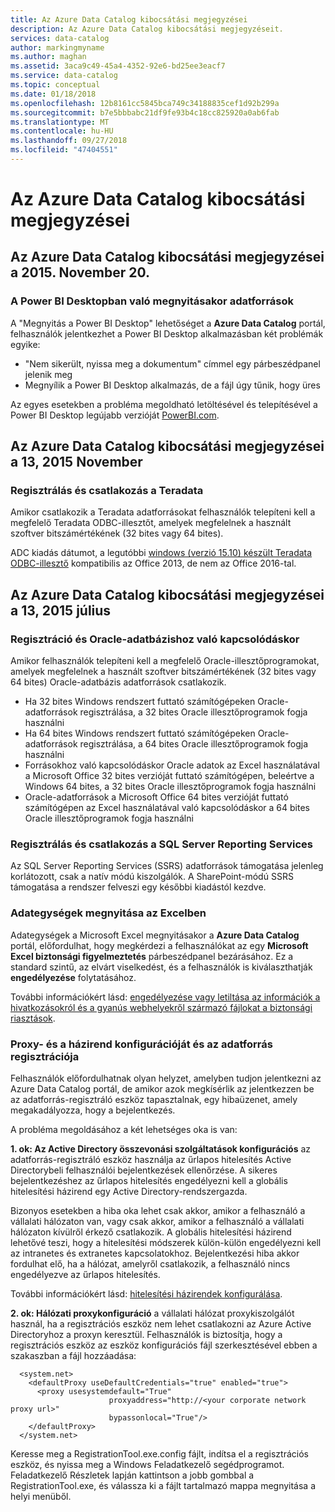 ```yaml
---
title: Az Azure Data Catalog kibocsátási megjegyzései
description: Az Azure Data Catalog kibocsátási megjegyzéseit.
services: data-catalog
author: markingmyname
ms.author: maghan
ms.assetid: 3aca9c49-45a4-4352-92e6-bd25ee3eacf7
ms.service: data-catalog
ms.topic: conceptual
ms.date: 01/18/2018
ms.openlocfilehash: 12b8161cc5845bca749c34188835cef1d92b299a
ms.sourcegitcommit: b7e5bbbabc21df9fe93b4c18cc825920a0ab6fab
ms.translationtype: MT
ms.contentlocale: hu-HU
ms.lasthandoff: 09/27/2018
ms.locfileid: "47404551"
---
```

# <a name="azure-data-catalog-release-notes"></a>Az Azure Data Catalog kibocsátási megjegyzései
## <a name="notes-for-the-november-20-2015-release-of-azure-data-catalog"></a>Az Azure Data Catalog kibocsátási megjegyzései a 2015. November 20.
### <a name="opening-data-sources-in-power-bi-desktop"></a>A Power BI Desktopban való megnyitásakor adatforrások
A "Megnyitás a Power BI Desktop" lehetőséget a **Azure Data Catalog** portál, felhasználók jelentkezhet a Power BI Desktop alkalmazásban két problémák egyike:

* "Nem sikerült, nyissa meg a dokumentum" címmel egy párbeszédpanel jelenik meg
* Megnyílik a Power BI Desktop alkalmazás, de a fájl úgy tűnik, hogy üres

Az egyes esetekben a probléma megoldható letöltésével és telepítésével a Power BI Desktop legújabb verzióját [PowerBI.com](https://powerbi.com).

## <a name="notes-for-the-november-13-2015-release-of-azure-data-catalog"></a>Az Azure Data Catalog kibocsátási megjegyzései a 13, 2015 November
### <a name="registering-and-connecting-to-teradata"></a>Regisztrálás és csatlakozás a Teradata
Amikor csatlakozik a Teradata adatforrásokat felhasználók telepíteni kell a megfelelő Teradata ODBC-illesztőt, amelyek megfelelnek a használt szoftver bitszámértékének (32 bites vagy 64 bites).

ADC kiadás dátumot, a legutóbbi [windows (verzió 15.10) készült Teradata ODBC-illesztő](http://downloads.teradata.com/download/connectivity/odbc-driver/windows) kompatibilis az Office 2013, de nem az Office 2016-tal.

## <a name="notes-for-the-july-13-2015-release-of-azure-data-catalog"></a>Az Azure Data Catalog kibocsátási megjegyzései a 13, 2015 július
### <a name="registering-and-connecting-to-oracle-database"></a>Regisztráció és Oracle-adatbázishoz való kapcsolódáskor
Amikor felhasználók telepíteni kell a megfelelő Oracle-illesztőprogramokat, amelyek megfelelnek a használt szoftver bitszámértékének (32 bites vagy 64 bites) Oracle-adatbázis adatforrások csatlakozik.

* Ha 32 bites Windows rendszert futtató számítógépeken Oracle-adatforrások regisztrálása, a 32 bites Oracle illesztőprogramok fogja használni
* Ha 64 bites Windows rendszert futtató számítógépeken Oracle-adatforrások regisztrálása, a 64 bites Oracle illesztőprogramok fogja használni
* Forrásokhoz való kapcsolódáskor Oracle adatok az Excel használatával a Microsoft Office 32 bites verzióját futtató számítógépen, beleértve a Windows 64 bites, a 32 bites Oracle illesztőprogramok fogja használni
* Oracle-adatforrások a Microsoft Office 64 bites verzióját futtató számítógépen az Excel használatával való kapcsolódáskor a 64 bites Oracle illesztőprogramok fogja használni

### <a name="registering-and-connecting-to-sql-server-reporting-services"></a>Regisztrálás és csatlakozás a SQL Server Reporting Services
Az SQL Server Reporting Services (SSRS) adatforrások támogatása jelenleg korlátozott, csak a natív módú kiszolgálók. A SharePoint-módú SSRS támogatása a rendszer felveszi egy későbbi kiadástól kezdve.

### <a name="opening-data-assets-in-excel"></a>Adategységek megnyitása az Excelben
Adategységek a Microsoft Excel megnyitásakor a **Azure Data Catalog** portál, előfordulhat, hogy megkérdezi a felhasználókat az egy **Microsoft Excel biztonsági figyelmeztetés** párbeszédpanel bezárásához. Ez a standard szintű, az elvárt viselkedést, és a felhasználók is kiválaszthatják **engedélyezése** folytatásához.

További információkért lásd: [engedélyezése vagy letiltása az információk a hivatkozásokról és a gyanús webhelyekről származó fájlokat a biztonsági riasztások](https://support.office.com/article/Enable-or-disable-security-alerts-about-links-and-files-from-suspicious-websites-A1AC6AE9-5C4A-4EB3-B3F8-143336039BBE).

### <a name="proxy-and-policy-configuration-and-data-source-registration"></a>Proxy- és a házirend konfigurációját és az adatforrás regisztrációja
Felhasználók előfordulhatnak olyan helyzet, amelyben tudjon jelentkezni az Azure Data Catalog portál, de amikor azok megkísérlik az jelentkezzen be az adatforrás-regisztráló eszköz tapasztalnak, egy hibaüzenet, amely megakadályozza, hogy a bejelentkezés.

A probléma megoldásához a két lehetséges oka is van:

**1. ok: Az Active Directory összevonási szolgáltatások konfigurációs** az adatforrás-regisztráló eszköz használja az űrlapos hitelesítés Active Directorybeli felhasználói bejelentkezések ellenőrzése. A sikeres bejelentkezéshez az űrlapos hitelesítés engedélyezni kell a globális hitelesítési házirend egy Active Directory-rendszergazda.

Bizonyos esetekben a hiba oka lehet csak akkor, amikor a felhasználó a vállalati hálózaton van, vagy csak akkor, amikor a felhasználó a vállalati hálózaton kívülről érkező csatlakozik. A globális hitelesítési házirend lehetővé teszi, hogy a hitelesítési módszerek külön-külön engedélyezni kell az intranetes és extranetes kapcsolatokhoz. Bejelentkezési hiba akkor fordulhat elő, ha a hálózat, amelyről csatlakozik, a felhasználó nincs engedélyezve az űrlapos hitelesítés.

További információkért lásd: [hitelesítési házirendek konfigurálása](https://technet.microsoft.com/library/dn486781.aspx).

**2. ok: Hálózati proxykonfiguráció** a vállalati hálózat proxykiszolgálót használ, ha a regisztrációs eszköz nem lehet csatlakozni az Azure Active Directoryhoz a proxyn keresztül. Felhasználók is biztosítja, hogy a regisztrációs eszköz az eszköz konfigurációs fájl szerkesztésével ebben a szakaszban a fájl hozzáadása:

      <system.net>
        <defaultProxy useDefaultCredentials="true" enabled="true">
          <proxy usesystemdefault="True"
                          proxyaddress="http://<your corporate network proxy url>"
                          bypassonlocal="True"/>
        </defaultProxy>
      </system.net>


Keresse meg a RegistrationTool.exe.config fájlt, indítsa el a regisztrációs eszköz, és nyissa meg a Windows Feladatkezelő segédprogramot. Feladatkezelő Részletek lapján kattintson a jobb gombbal a RegistrationTool.exe, és válassza ki a fájlt tartalmazó mappa megnyitása a helyi menüből.
